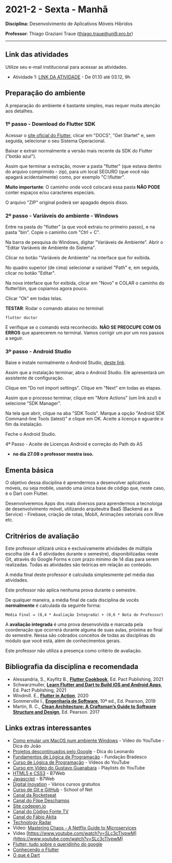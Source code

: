# 2021-2 - Sexta - Manhã
**Disciplina:** Desenvolvimento de Aplicativos Móveis Hibridos

**Professor**: Thiago Graziani Traue (thiago.traue@uni9.pro.br)

***

## Link das atividades

Utilize seu e-mail institucional para acessar as atividades.


 - Atividade 1: [LINK DA ATIVIDADE](https://forms.gle/79sdnicRfbnipMJS9) - De 01.10 até 03.12, 9h
 


## Preparação do ambiente

A preparação do ambiente é bastante simples, mas requer muita atenção aos detalhes.

### 1º passo - Download do Flutter SDK

Acessar o [site oficial do Flutter](https://flutter.dev/), clicar em "DOCS", "Get Startet" e, sem seguida, selecionar o seu Sistema Operacional.

Baixar e extrair normalmente a versão mais recente da SDK do Flutter ("botão azul").

Assim que terminar a extração, mover a pasta "flutter" (que estava dentro do arquivo comprimido - zip), para um local SEGURO (que você não apagará acidentalmente) como, por exemplo "C:\\flutter".

**Muito importante**: O caminho onde você colocará essa pasta **NÃO PODE** conter espaços e/ou caracteres especiais.

O arquivo "ZIP" original poderá ser apagado depois disso.


### 2º passo - Variáveis do ambiente - Windows

Entre na pasta do "flutter" (a que você extraiu no primeiro passo), e na pasta "bin". Copie o caminho com "Ctrl + C".

Na barra de pesquisa do Windows, digitar "Variáveis de Ambiente". Abrir o "Editar Variáveis de Ambiente do Sistema".

Clicar no botão "Variáveis de Ambiente" na interface que for exibida.

No quadro superior (de cima) selecionar a variável "Path" e, em seguida, clicar no botão "Editar".

Na nova interface que for exibida, clicar em "Novo" e COLAR o caminho do flutter\\bin, que copiamos agora pouco.

Clicar "Ok" em todas telas.

**TESTAR**: Rodar o comando abaixo no terminal:

```
flutter doctor
```

E verifique se o comando está reconhecido. **NÃO SE PREOCUPE COM OS ERROS** que aparecerem no terminal. Vamos corrigir um por um nos passos a seguir.


### 3º passo - Android Studio

Baixe e instale normalmente o Android Studio, [deste link](https://developer.android.com/studio).

Assim que a instalação terminar, abra o Android Studio. Ele apresentará um assistente de configuração.

Clique em "Do not import settings". Clique em "Next" em todas as etapas.

Assim que o processo terminar, clique em "More Actions" (um link azul) e selecione "SDK Manager".

Na tela que abrir, clique na aba "SDK Tools". Marque a opção "Android SDK Command-line Tools (latest)" e clique em OK. Aceite a licença e aguarde o fim da instalação.

Feche o Android Studio.


4ª Passo - Aceite de Licenças Android e correção do Path do AS

 - **no dia 27.08 o professor mostra isso.**




## Ementa básica

O objetivo dessa disciplina é aprendermos a desenvolver aplicativos móveis, ou seja mobile, usando uma única base de código que, neste caso, é o Dart com Flutter.

Desenvolveremos Apps dos mais diversos para aprendermos a tecnoloiga de desenvolvimento móvel, utilizando arquiteutra BaaS (Backend as a Service) - Firebase, criação de rotas, MobX, Animações vetoriais com Rive etc.


## Critrérios de avaliação

Este professor utilizará unica e exclusivamente atividades de múltipla escolha (de 4 a 6 atividades durante o semestre), disponibilizadas neste Git, através do Google Forms e com prazo mínimo de 14 dias para serem realizadas. Todas as atividades são teóricas em relação ao conteúdo.

A média final deste professor é calculada simplesmente pel média das atividades.

Este professor não aplica nenhuma prova durante o semestre.

De qualquer maneira, a média final de cada disciplina de vocês **normalmente** é calculada da seguinte forma:

```
Média Final = (0,4 * Avaliação Integrada) + (0,6 * Nota do Professor)
```

A **avaliação integrada** é uma prova desenvolvida e marcada pela coordenação que ocorrerá durante alguma de suas aulas, próxima ao final do semestre. Nessa são cobrados conceitos de todas as disciplinas do módulo que você está, além de conhecimentos gerais.

Este professor não utiliza a presença como critério de avaliação.


## Bibliografia da disciplina e recomendada

 - Alessandria, S., Kayfitz B., **[Flutter Cookbook](https://learning.oreilly.com/library/view/flutter-cookbook/9781838823382/)**, Ed. Pact Publishing, 2021
 - Schwarzmuller, **[Learn Flutter and Dart to Build iOS and Android Apps](https://learning.oreilly.com/videos/learn-flutter-and/9781789951998/)**, Ed. Pact Publishing, 2021
 - Windmill. E., **[Flutter in Action](https://learning.oreilly.com/library/view/flutter-in-action/9781617296147/)**, 2020
 - Sommerville I., **[Engenharia de Software](https://plataforma.bvirtual.com.br/Acervo/Publicacao/168127)**, 10ª ed., Ed. Pearson, 2019
 - Martin, R. C., **[Clean Architecture: A Craftsman’s Guide to Software Structure and Design](https://learning.oreilly.com/library/view/clean-architecture-a/9780134494272/)**, Ed. Pearson. 2017



## Links extras interessantes

 - [Como emular um MacOS num ambiente Windows](https://www.youtube.com/watch?v=_qnoT7BvFjs) - Vídeo do YouTube - Dica do João
 - [Projetos descontinuados pelo Google](https://killedbygoogle.com/) - Dica do Leonardo
 - [Fundamentos de Lógica de Programação](https://www.ev.org.br/cursos/fundamentos-de-logica-de-programacao) - Fundação Bradesco
 - [Curso de Lógica de Programação](https://www.youtube.com/watch?v=8mei6uVttho&list=PLHz_AreHm4dmSj0MHol_aoNYCSGFqvfXV) - Vídeos do YouTube
 - [Curso em Vídeo do Gustavo Guanabara](https://www.youtube.com/c/CursoemV%C3%ADdeo/playlists) - Playlists do YouTube
 - [HTML5 e CSS3](https://alunos.b7web.com.br/curso/html5-e-css3/o-que-e-html-e-pra-que-serve) - B7Web
 - [Javascript](https://alunos.b7web.com.br/curso/javascript/introducao) - B7Web
 - [Digital Inovation](https://digitalinnovation.one/) - Vários cursos gratuitos
 - [Curso de Git e GitHub](https://www.schoolofnet.com/curso/git/controle-de-versao/git-e-github/) - School of Net
 - [Canal da Rocketseat](https://www.youtube.com/channel/UCSfwM5u0Kce6Cce8_S72olg)
 - [Canal do Flipe Deschamps](https://www.youtube.com/channel/UCU5JicSrEM5A63jkJ2QvGYw)
 - [Site codepen.io](https://codepen.io/trending)
 - [Canal do Código Fonte TV](https://www.youtube.com/user/codigofontetv)
 - [Canal do Fábio Akita](https://www.youtube.com/c/FabioAkita1990/videos)
 - [Technology Radar](https://www.thoughtworks.com/pt/radar)
 - Vídeo: [Mastering Chaos - A Netflix Guide to Microservices](https://www.youtube.com/watch?v=CZ3wIuvmHeM)
 - Vídeo [https://www.youtube.com/watch?v=SLc3cTlypwM](https://www.youtube.com/watch?v=SLc3cTlypwM)
 - [Flutter: tudo sobre o queridinho do google](https://www.zup.com.br/blog/flutter)
 - [Conhecendo o Flutter](https://medium.com/android-dev-moz/flutter-conhecendo-o-flutter-70d31772afa5)
 - [O que é Dart](https://www.treinaweb.com.br/blog/o-que-e-dart)